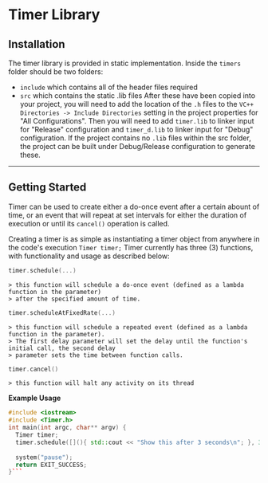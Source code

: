 # Timer Library

## Installation
The timer library is provided in static implementation. Inside the `timers` folder should be two folders:
  - `include` which contains all of the header files required
  - `src` which contains the static .lib files
After these have been copied into your project, you will need to add the location of the `.h` files to the `VC++ Directories -> Include Directories` setting in the project properties for "All Configurations".
Then you will need to add `timer.lib` to linker input for "Release" configuration and `timer_d.lib` to linker input for "Debug" configuration.
If the project contains no `.lib` files within the src folder, the project can be built under Debug/Release configuration to generate these.
***

## Getting Started
Timer can be used to create either a do-once event after a certain abount of time, or an event that will repeat at set intervals for either the duration of execution or until its `cancel()` operation is called.

Creating a timer is as simple as instantiating a timer object from anywhere in the code's execution `Timer timer;`
Timer currently has three (3) functions, with functionality and usage as described below:
  ```cpp
  timer.schedule(...)
  ``` 
    > this function will schedule a do-once event (defined as a lambda function in the parameter) 
    > after the specified amount of time.
    
  ```cpp
  timer.scheduleAtFixedRate(...)
  ``` 
    > this function will schedule a repeated event (defined as a lambda function in the parameter). 
    > The first delay parameter will set the delay until the function's initial call, the second delay
    > parameter sets the time between function calls.
    
  ```cpp
  timer.cancel()
  ```
    > this function will halt any activity on its thread
  
  <b>Example Usage</b>
  ```cpp
  #include <iostream>
  #include <Timer.h>
  int main(int argc, char** argv) {
    Timer timer;
    timer.schedule([](){ std::cout << "Show this after 3 seconds\n"; }, 3000);
    
    system("pause");
    return EXIT_SUCCESS;
  }```
